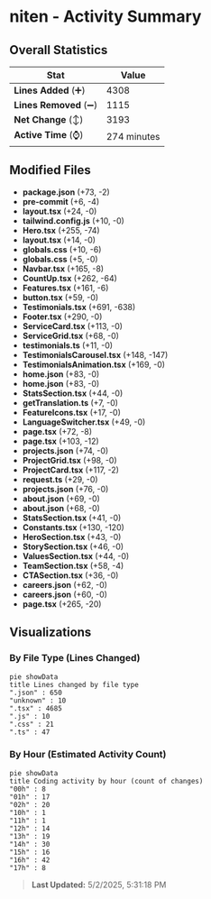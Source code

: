 # niten - Activity Summary 

## Overall Statistics

| Stat                   | Value                                                             |
| ---------------------- | ----------------------------------------------------------------- |
| **Lines Added** (➕)   | 4308                                          |
| **Lines Removed** (➖) | 1115                                        |
| **Net Change** (↕)    | 3193                |
| **Active Time** (⌚)   | 274 minutes |


## Modified Files
- **package.json** (+73, -2)
- **pre-commit** (+6, -4)
- **layout.tsx** (+24, -0)
- **tailwind.config.js** (+10, -0)
- **Hero.tsx** (+255, -74)
- **layout.tsx** (+14, -0)
- **globals.css** (+10, -6)
- **globals.css** (+5, -0)
- **Navbar.tsx** (+165, -8)
- **CountUp.tsx** (+262, -64)
- **Features.tsx** (+161, -6)
- **button.tsx** (+59, -0)
- **Testimonials.tsx** (+691, -638)
- **Footer.tsx** (+290, -0)
- **ServiceCard.tsx** (+113, -0)
- **ServiceGrid.tsx** (+68, -0)
- **testimonials.ts** (+11, -0)
- **TestimonialsCarousel.tsx** (+148, -147)
- **TestimonialsAnimation.tsx** (+169, -0)
- **home.json** (+83, -0)
- **home.json** (+83, -0)
- **StatsSection.tsx** (+44, -0)
- **getTranslation.ts** (+7, -0)
- **FeatureIcons.tsx** (+17, -0)
- **LanguageSwitcher.tsx** (+49, -0)
- **page.tsx** (+72, -8)
- **page.tsx** (+103, -12)
- **projects.json** (+74, -0)
- **ProjectGrid.tsx** (+98, -0)
- **ProjectCard.tsx** (+117, -2)
- **request.ts** (+29, -0)
- **projects.json** (+76, -0)
- **about.json** (+69, -0)
- **about.json** (+68, -0)
- **StatsSection.tsx** (+41, -0)
- **Constants.tsx** (+130, -120)
- **HeroSection.tsx** (+43, -0)
- **StorySection.tsx** (+46, -0)
- **ValuesSection.tsx** (+44, -0)
- **TeamSection.tsx** (+58, -4)
- **CTASection.tsx** (+36, -0)
- **careers.json** (+62, -0)
- **careers.json** (+60, -0)
- **page.tsx** (+265, -20)

## Visualizations

### By File Type (Lines Changed)

```mermaid
pie showData
title Lines changed by file type
".json" : 650
"unknown" : 10
".tsx" : 4685
".js" : 10
".css" : 21
".ts" : 47
```

### By Hour (Estimated Activity Count)

```mermaid
pie showData
title Coding activity by hour (count of changes)
"00h" : 8
"01h" : 17
"02h" : 20
"10h" : 1
"11h" : 1
"12h" : 14
"13h" : 19
"14h" : 30
"15h" : 16
"16h" : 42
"17h" : 8
```


> **Last Updated:** 5/2/2025, 5:31:18 PM